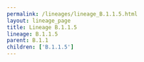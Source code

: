 ```yaml
---
permalink: /lineages/lineage_B.1.1.5.html
layout: lineage_page
title: Lineage B.1.1.5
lineage: B.1.1.5
parent: B.1.1
children: ['B.1.1.5']
---
```

